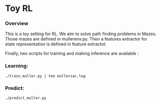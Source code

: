 # Toy RL

### Overview

This is a toy setting for RL. We aim to solve path finding problems in Mazes. Those mazes are defined in mullerenv.py.
Then a features extractor for state representation is defined in feature extractot.

Finally, two scripts for training and making inference are available :

### Learning:

```
./train_muller.py | tee mullersac.log
```

### Predict:

```
./predict_muller.py
```


